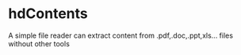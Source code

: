 # hdContents
A simple file reader can extract content from .pdf,.doc,.ppt,xls... files without other tools
